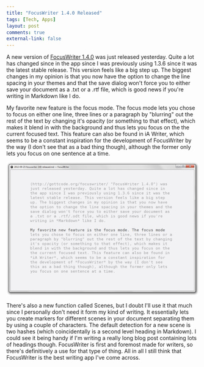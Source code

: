 ```yaml
--- 
title: "FocusWriter 1.4.0 Released"
tags: [Tech, Apps]
layout: post
comments: true
external-link: false
---
```


A new version of [FocusWriter 1.4.0](http://gottcode.org/focuswriter/ "FocusWriter 1.4.0") was just released yesterday. Quite a lot has changed since in the app since I was previously using 1.3.6 since it was the latest stable release. This version feels like a big step up. The biggest changes in my opinion is that you now have the option to change the line spacing in your themes and that the save dialog won't force you to either save your document as a .txt or a .rtf file, which is good news if you're writing in Markdown like I do.

My favorite new feature is the focus mode. The focus mode lets you chose to focus on either one line, three lines or a paragraph by "blurring" out the rest of the text by changing it's opacity (or something to that effect), which makes it blend in with the background and thus lets you focus on the the current focused text. This feature can also be found in iA Writer, which seems to be a constant inspiration for the development of FocusWriter by the way (I don't see that as a bad thing though), although the former only lets you focus on one sentence at a time.

![Focus Mode in FocusWriter 1.4.0](/images/blog/2012-09-23-focuswriter-140.png "Focus Mode in FocusWriter 1.4.0")

There's also a new function called Scenes, but I doubt I'll use it that much since I personally don't need it form my kind of writing. It essentially lets you create markers for different scenes in your document separating them by using a couple of characters. The default detection for a new scene is two hashes (which coincidentally is a second level heading in Markdown). I could see it being handy if I'm writing a really long blog post containing lots of headings though. FocusWriter is first and foremost made for writers, so there's definitively a use for that type of thing. All in all I still think that FocusWriter is the best writing app I've come across.
